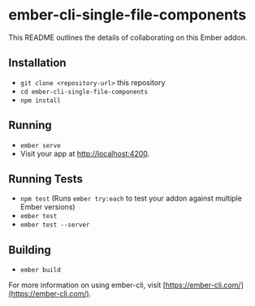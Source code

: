# ember-cli-single-file-components

This README outlines the details of collaborating on this Ember addon.

## Installation

* `git clone <repository-url>` this repository
* `cd ember-cli-single-file-components`
* `npm install`

## Running

* `ember serve`
* Visit your app at [http://localhost:4200](http://localhost:4200).

## Running Tests

* `npm test` (Runs `ember try:each` to test your addon against multiple Ember versions)
* `ember test`
* `ember test --server`

## Building

* `ember build`

For more information on using ember-cli, visit [https://ember-cli.com/](https://ember-cli.com/).
